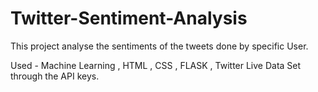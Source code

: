 # Twitter-Sentiment-Analysis 

This project analyse the sentiments of the tweets done by specific User.<br>


Used - Machine Learning , HTML , CSS , FLASK , Twitter Live Data Set through the API keys.
